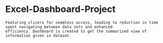 # Excel-Dashboard-Project
    Featuring slicers for seamless access, leading to reduction in time spent navigating between data sets and enhanced 
    efficiency. Dashboard is created to get the summarized view of information given in dataset. 
